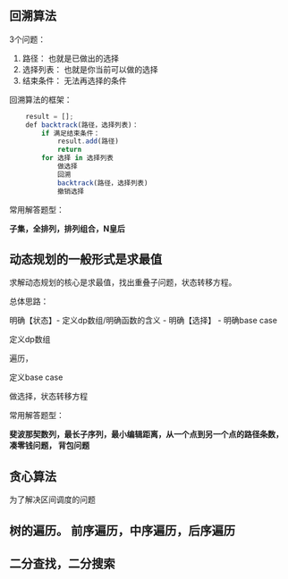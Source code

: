 ## 回溯算法

3个问题：

1. 路径： 也就是已做出的选择
2. 选择列表： 也就是你当前可以做的选择
3. 结束条件： 无法再选择的条件

回溯算法的框架：

```javascript
    result = [];
    def backtrack(路径，选择列表)：
        if 满足结束条件：
            result.add(路径)
            return
        for 选择 in 选择列表
            做选择
            回溯
            backtrack(路径，选择列表)
            撤销选择
```

常用解答题型：

**子集，全排列，排列组合，N皇后**

## 动态规划的一般形式是求最值

求解动态规划的核心是求最值，找出重叠子问题，状态转移方程。

总体思路：

明确【状态】- 定义dp数组/明确函数的含义 - 明确【选择】 - 明确base case

定义dp数组

遍历，

定义base case

做选择，状态转移方程





常用解答题型：

**斐波那契数列，最长子序列，最小编辑距离，从一个点到另一个点的路径条数， 凑零钱问题， 背包问题**

## 贪心算法

为了解决区间调度的问题

## 树的遍历。 前序遍历，中序遍历，后序遍历

## 二分查找，二分搜索